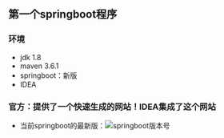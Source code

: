 ## 第一个springboot程序
### 环境
- jdk 1.8
- maven 3.6.1
- springboot：新版
- IDEA
### 官方：提供了一个快速生成的网站！IDEA集成了这个网站
- 当前springboot的最新版：![][springboot-version]

[springboot-version]:/image/springboot_version.jpg "springboot版本号"
